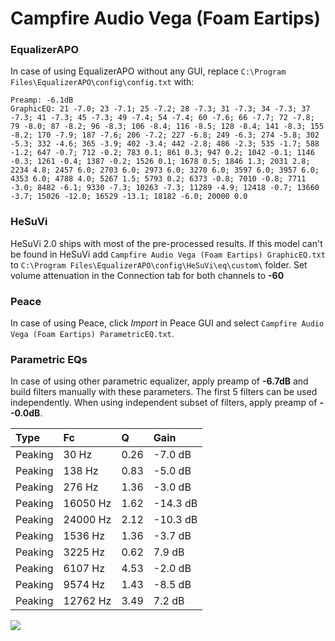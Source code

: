 # Campfire Audio Vega (Foam Eartips)

### EqualizerAPO
In case of using EqualizerAPO without any GUI, replace `C:\Program Files\EqualizerAPO\config\config.txt`
with:
```
Preamp: -6.1dB
GraphicEQ: 21 -7.0; 23 -7.1; 25 -7.2; 28 -7.3; 31 -7.3; 34 -7.3; 37 -7.3; 41 -7.3; 45 -7.3; 49 -7.4; 54 -7.4; 60 -7.6; 66 -7.7; 72 -7.8; 79 -8.0; 87 -8.2; 96 -8.3; 106 -8.4; 116 -8.5; 128 -8.4; 141 -8.3; 155 -8.2; 170 -7.9; 187 -7.6; 206 -7.2; 227 -6.8; 249 -6.3; 274 -5.8; 302 -5.3; 332 -4.6; 365 -3.9; 402 -3.4; 442 -2.8; 486 -2.3; 535 -1.7; 588 -1.2; 647 -0.7; 712 -0.2; 783 0.1; 861 0.3; 947 0.2; 1042 -0.1; 1146 -0.3; 1261 -0.4; 1387 -0.2; 1526 0.1; 1678 0.5; 1846 1.3; 2031 2.8; 2234 4.8; 2457 6.0; 2703 6.0; 2973 6.0; 3270 6.0; 3597 6.0; 3957 6.0; 4353 6.0; 4788 4.0; 5267 1.5; 5793 0.2; 6373 -0.8; 7010 -0.8; 7711 -3.0; 8482 -6.1; 9330 -7.3; 10263 -7.3; 11289 -4.9; 12418 -0.7; 13660 -3.7; 15026 -12.0; 16529 -13.1; 18182 -6.0; 20000 0.0
```

### HeSuVi
HeSuVi 2.0 ships with most of the pre-processed results. If this model can't be found in HeSuVi add
`Campfire Audio Vega (Foam Eartips) GraphicEQ.txt` to `C:\Program Files\EqualizerAPO\config\HeSuVi\eq\custom\` folder.
Set volume attenuation in the Connection tab for both channels to **-60**

### Peace
In case of using Peace, click *Import* in Peace GUI and select `Campfire Audio Vega (Foam Eartips) ParametricEQ.txt`.

### Parametric EQs
In case of using other parametric equalizer, apply preamp of **-6.7dB** and build filters manually
with these parameters. The first 5 filters can be used independently.
When using independent subset of filters, apply preamp of **--0.0dB**.

| Type    | Fc       |    Q | Gain     |
|:--------|:---------|:-----|:---------|
| Peaking | 30 Hz    | 0.26 | -7.0 dB  |
| Peaking | 138 Hz   | 0.83 | -5.0 dB  |
| Peaking | 276 Hz   | 1.36 | -3.0 dB  |
| Peaking | 16050 Hz | 1.62 | -14.3 dB |
| Peaking | 24000 Hz | 2.12 | -10.3 dB |
| Peaking | 1536 Hz  | 1.36 | -3.7 dB  |
| Peaking | 3225 Hz  | 0.62 | 7.9 dB   |
| Peaking | 6107 Hz  | 4.53 | -2.0 dB  |
| Peaking | 9574 Hz  | 1.43 | -8.5 dB  |
| Peaking | 12762 Hz | 3.49 | 7.2 dB   |

![](https://raw.githubusercontent.com/jaakkopasanen/AutoEq/master/results/oratory1990/harman_in-ear_2017-1/Campfire%20Audio%20Vega%20(Foam%20Eartips)/Campfire%20Audio%20Vega%20(Foam%20Eartips).png)